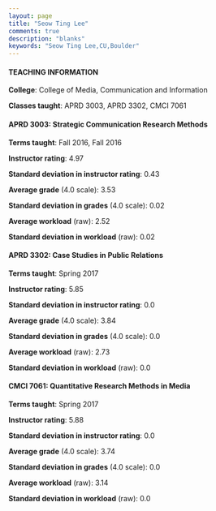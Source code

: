 ```yaml
---
layout: page
title: "Seow Ting Lee" 
comments: true
description: "blanks"
keywords: "Seow Ting Lee,CU,Boulder"
---
```

<head>
<script src="https://ajax.googleapis.com/ajax/libs/jquery/2.1.3/jquery.min.js"></script>
<script src="https://dl.dropboxusercontent.com/s/pc42nxpaw1ea4o9/highcharts.js?dl=0"></script>
<!-- <script src="../assets/js/highcharts.js"></script> -->
<style type="text/css">@font-face {
	font-family: "Bebas Neue";
	src: url(https://www.filehosting.org/file/details/544349/BebasNeue Regular.otf) format("opentype");
	}
	h1.Bebas { 
		font-family: "Bebas Neue", Verdana, Tahoma;
	}
</style>
</head>
	   
#### TEACHING INFORMATION

**College**: College of Media, Communication and Information

**Classes taught**: APRD 3003, APRD 3302, CMCI 7061

#### APRD 3003: Strategic Communication Research Methods

**Terms taught**: Fall 2016, Fall 2016

**Instructor rating**: 4.97

**Standard deviation in instructor rating**: 0.43

**Average grade** (4.0 scale): 3.53

**Standard deviation in grades** (4.0 scale): 0.02

**Average workload** (raw): 2.52

**Standard deviation in workload** (raw): 0.02

#### APRD 3302: Case Studies in Public Relations

**Terms taught**: Spring 2017

**Instructor rating**: 5.85

**Standard deviation in instructor rating**: 0.0

**Average grade** (4.0 scale): 3.84

**Standard deviation in grades** (4.0 scale): 0.0

**Average workload** (raw): 2.73

**Standard deviation in workload** (raw): 0.0

#### CMCI 7061: Quantitative Research Methods in Media

**Terms taught**: Spring 2017

**Instructor rating**: 5.88

**Standard deviation in instructor rating**: 0.0

**Average grade** (4.0 scale): 3.74

**Standard deviation in grades** (4.0 scale): 0.0

**Average workload** (raw): 3.14

**Standard deviation in workload** (raw): 0.0

